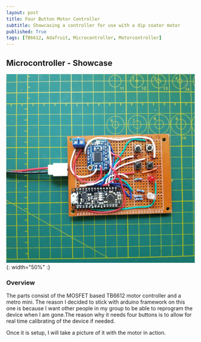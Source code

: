 ```yaml
---
layout: post
title: Four Button Motor Controller
subtitle: Showcasing a controller for use with a dip coater motor
published: True
tags: [TB6612, Adafruit, Microcontroller, Motorcontroller]
---
```


## Microcontroller - Showcase

![Four Button Motor Driver](https://github.com/hbchaney/hbchaney.github.io/blob/master/assets/img/Motor_Controller/20220901_113526.jpg?raw=true){: width="50%" :}

### Overview 

The parts consist of the MOSFET based TB6612 motor controller and a metro mini. The reason I decided to stick with arduino framework on this one is because I want other people in my group to be able to reprogram the device when I am gone.The reason why it needs four buttons is  to allow for real time calibrating of the device if needed. 

Once it is setup, I will take a picture of it with the motor in action. 